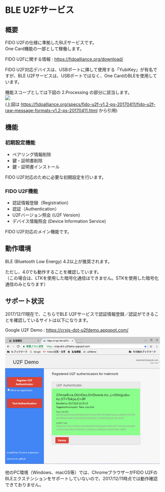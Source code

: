 # BLE U2Fサービス

## 概要
FIDO U2Fの仕様に準拠したBLEサービスです。<br>
One Card機能の一部として稼働します。

FIDO U2Fに関する情報 : https://fidoalliance.org/download/

FIDO U2F対応デバイスは、USBポートに挿して使用する「YubiKey」が有名ですが、BLE U2Fサービスは、USBポートではなく、One CardのBLEを使用しています。

機能スコープとしては下図の 2.Processing の部分に該当します。
<br>
<img src="https://fidoalliance.org/specs/fido-u2f-v1.2-ps-20170411/img/reg-and-auth-phases.png" width="500">
<br>
(上図は https://fidoalliance.org/specs/fido-u2f-v1.2-ps-20170411/fido-u2f-raw-message-formats-v1.2-ps-20170411.html から引用)

## 機能
### 初期設定機能
* ペアリング情報削除
* 鍵・証明書削除
* 鍵・証明書インストール

FIDO U2F対応のために必要な初期設定を行います。

### FIDO U2F機能
* 認証情報登録（Registration）
* 認証（Authentication）
* U2Fバージョン照会 (U2F Version)
* デバイス情報照会 (Device Information Service)

FIDO U2F対応のメイン機能です。

## 動作環境

BLE (Bluetooth Low Energy) 4.2以上が推奨されます。

ただし、4.0でも動作することを確認しています。
<br>
（この場合は、LTKを使用した暗号化通信はできません。STKを使用した暗号化通信のみとなります）

## サポート状況

2017/12/11現在で、こちらでBLE U2Fサービスで認証情報登録／認証ができることを確認しているサイトは以下になります。

Google U2F Demo : https://crxjs-dot-u2fdemo.appspot.com/

<img src="../assets/0003.png" width="600">

他のPC環境（Windows、macOS等）では、ChromeブラウザーがFIDO U2FのBLEエクステンションをサポートしていないので、2017/12/11時点では動作確認できておりません。
